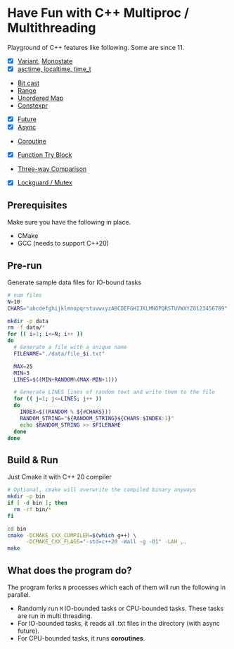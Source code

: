 # Have Fun with C++ Multiproc / Multithreading

Playground of C++ features like following. Some are since 11.

- [x] [Variant](https://en.cppreference.com/w/cpp/utility/variant), [Monostate](https://en.cppreference.com/w/cpp/utility/variant/monostate)
- [x] [asctime, localtime, time_t](https://en.cppreference.com/w/cpp/chrono/c/time)
- [Bit cast](https://en.cppreference.com/w/cpp/numeric/bit_cast)
- [Range](https://en.cppreference.com/w/cpp/ranges/range)
- [Unordered Map](https://en.cppreference.com/w/cpp/container/unordered_map)
- [Constexpr](https://en.cppreference.com/w/cpp/language/constexpr)
- [x] [Future](https://en.cppreference.com/w/cpp/thread/future)
- [x] [Async](https://en.cppreference.com/w/cpp/thread/async)
- [Coroutine](https://en.cppreference.com/w/cpp/language/coroutines)
- [x] [Function Try Block](https://en.cppreference.com/w/cpp/language/function-try-block)
- [Three-way Comparison](https://en.cppreference.com/w/cpp/language/operator_comparison#Three-way_comparison)
- [x] [Lockguard / Mutex](https://en.cppreference.com/w/cpp/thread/lock_guard)

## Prerequisites

Make sure you have the following in place.

- CMake
- GCC (needs to support C++20)

## Pre-run

Generate sample data files for IO-bound tasks

```sh
# num files
N=10
CHARS="abcdefghijklmnopqrstuvwxyzABCDEFGHIJKLMNOPQRSTUVWXYZ0123456789"

mkdir -p data
rm -f data/*
for (( i=1; i<=N; i++ ))
do
  # Generate a file with a unique name
  FILENAME="./data/file_$i.txt"

  MAX=25
  MIN=3
  LINES=$((MIN+RANDOM%(MAX-MIN+1)))

  # Generate LINES lines of random text and write them to the file
  for (( j=1; j<=LINES; j++ ))
  do
    INDEX=$((RANDOM % ${#CHARS}))
    RANDOM_STRING="${RANDOM_STRING}${CHARS:$INDEX:1}"
    echo $RANDOM_STRING >> $FILENAME
  done
done
```

## Build & Run

Just Cmake it with C++ 20 compiler

```sh
# Optional, cmake will overwrite the compiled binary anyways
mkdir -p bin
if [ -d bin ]; then
  rm -rf bin/*
fi

cd bin
cmake -DCMAKE_CXX_COMPILER=$(which g++) \
      -DCMAKE_CXX_FLAGS="-std=c++20 -Wall -g -O1" -LAH ..
make
```

## What does the program do?

The program forks `N` processes which each of them will run the following in parallel.

- Randomly run `M` IO-bounded tasks or CPU-bounded tasks. These tasks are run in multi threading.
- For IO-bounded tasks, it reads all .txt files in the directory (with async future).
- For CPU-bounded tasks, it runs **coroutines**.